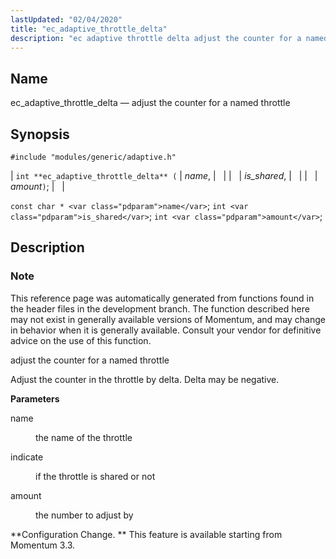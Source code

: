 ```yaml
---
lastUpdated: "02/04/2020"
title: "ec_adaptive_throttle_delta"
description: "ec adaptive throttle delta adjust the counter for a named throttle int ec adaptive throttle delta name is shared amount const char name int is shared int amount This reference page was automatically generated from functions found in the header files in the development branch The function described here may..."
---
```


<a name="apis.ec_adaptive_throttle_delta"></a> 
## Name

ec_adaptive_throttle_delta — adjust the counter for a named throttle

## Synopsis

`#include "modules/generic/adaptive.h"`

| `int **ec_adaptive_throttle_delta** (` | <var class="pdparam">name</var>, |   |
|   | <var class="pdparam">is_shared</var>, |   |
|   | <var class="pdparam">amount</var>`)`; |   |

`const char * <var class="pdparam">name</var>`;
`int <var class="pdparam">is_shared</var>`;
`int <var class="pdparam">amount</var>`;<a name="idp46819440"></a> 
## Description

### Note

This reference page was automatically generated from functions found in the header files in the development branch. The function described here may not exist in generally available versions of Momentum, and may change in behavior when it is generally available. Consult your vendor for definitive advice on the use of this function.

adjust the counter for a named throttle

Adjust the counter in the throttle by delta. Delta may be negative.

**<a name="idp46822816"></a> Parameters**

<dl class="variablelist">

<dt>name</dt>

<dd>

the name of the throttle

</dd>

<dt>indicate</dt>

<dd>

if the throttle is shared or not

</dd>

<dt>amount</dt>

<dd>

the number to adjust by

</dd>

</dl>

**Configuration Change. ** This feature is available starting from Momentum 3.3.